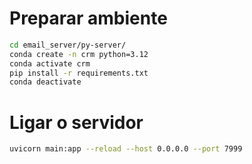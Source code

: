 
# Preparar ambiente
```bash
cd email_server/py-server/
conda create -n crm python=3.12
conda activate crm
pip install -r requirements.txt
conda deactivate
```

# Ligar o servidor
```bash
uvicorn main:app --reload --host 0.0.0.0 --port 7999
```
